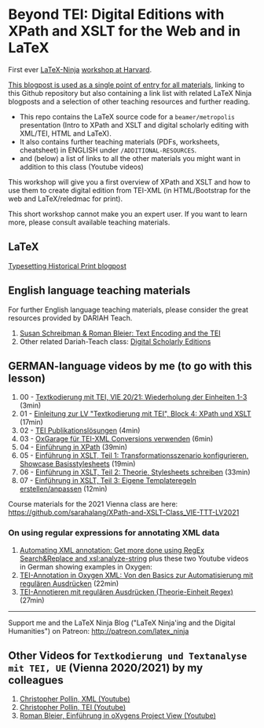 # Beyond TEI: Digital Editions with XPath and XSLT for the Web and in LaTeX
First ever [LaTeX-Ninja](https://latex-ninja.com/) [workshop at Harvard](https://medieval.fas.harvard.edu/event/beyond-tei-digital-editions-xpath-and-xslt-web-and-latex).

[This blogpost is used as a single point of entry for all materials](https://latex-ninja.com/2022/04/17/first-ever-latex-ninja-workshop-at-harvard-beyond-tei-digital-editions-with-xpath-and-xslt-for-the-web-and-in-latex/), linking to this Github repository but also containing a link list with related LaTeX Ninja blogposts and a selection of other teaching resources and further reading.

* This repo contains the LaTeX source code for a `beamer/metropolis` presentation (Intro to XPath and XSLT and digital scholarly editing with XML/TEI, HTML and LaTeX). 
* It also contains further teaching materials (PDFs, worksheets, cheatsheet) in ENGLISH under `/ADDITIONAL-RESOURCES`.
* and (below) a list of links to all the other materials you might want in addition to this class (Youtube videos)

This workshop will give you a first overview of XPath and XSLT and how to use them to create digital edition from TEI-XML (in HTML/Bootstrap for the web and LaTeX/reledmac for print). 

This short workshop cannot make you an expert user. If you want to learn more, please consult available teaching materials.

## LaTeX
[Typesetting Historical Print blogpost](https://latex-ninja.com/2018/11/09/typesetting-historical-print/)

## English language teaching materials 
For further English language teaching materials, please consider the great resources provided by DARIAH Teach.
1. [Susan Schreibman & Roman Bleier: Text Encoding and the TEI](https://teach.dariah.eu/mod/page/view.php?id=197)
2. Other related Dariah-Teach class: [Digital Scholarly Editions](https://teach.dariah.eu/course/view.php?id=32)

## GERMAN-language videos by me (to go with this lesson)
1. 00 - [Textkodierung mit TEI, VIE 20/21: Wiederholung der Einheiten 1-3](https://youtu.be/DLrwNcqtCKo) (3min)
2. 01 - [Einleitung zur LV "Textkodierung mit TEI", Block 4: XPath und XSLT](https://youtu.be/hBGNiKITZxc) (17min)
3. 02 - [TEI Publikationslösungen](https://youtu.be/KrCH8dQm-S0) (4min)
4. 03 - [OxGarage für TEI-XML Conversions verwenden](https://youtu.be/FBSMU8MjYAs) (6min)
5. 04 - [Einführung in XPath](https://youtu.be/3CpzirXFPAg) (39min)
6. 05 - [Einführung in XSLT, Teil 1: Transformationsszenario konfigurieren, Showcase Basisstylesheets](https://youtu.be/caLdolt_lNM) (19min)
7. 06 - [Einführung in XSLT, Teil 2: Theorie, Stylesheets schreiben](https://youtu.be/y2nvVHVq_zg) (33min)
8. 07 - [Einführung in XSLT, Teil 3: Eigene Templateregeln erstellen/anpassen](https://www.youtube.com/watch?v=isiD9rmbPDI&t=6s) (12min)

Course materials for the 2021 Vienna class are here: https://github.com/sarahalang/XPath-and-XSLT-Class_VIE-TTT-LV2021

### On using regular expressions for annotating XML data
1. [Automating XML annotation: Get more done using RegEx Search&Replace and xsl:analyze-string](https://latex-ninja.com/2019/11/24/automating-xml-annotation-get-more-done-using-regex-searchreplace-and-xslanalyze-string/) plus these two Youtube videos in German showing  examples in Oxygen:
2. [TEI-Annotation in Oxygen XML: Von den Basics zur Automatisierung mit regulären Ausdrücken](https://www.youtube.com/watch?v=fnVV9N4kkQ8&t=1085s) (22min)
3. [TEI-Annotieren mit regulären Ausdrücken (Theorie-Einheit Regex)](https://www.youtube.com/watch?v=pj3jdEkSa7g) (27min)
 

----------------------------------------------------
Support me and the LaTeX Ninja Blog ("LaTeX Ninja'ing and the Digital Humanities") on Patreon: http://patreon.com/latex_ninja

## Other Videos for `Textkodierung und Textanalyse mit TEI, UE` (Vienna 2020/2021) by my colleagues 
1. [Christopher Pollin, XML (Youtube)](https://www.youtube.com/watch?v=1ap-zO_bTMs)
2. [Christopher Pollin, TEI (Youtube)](https://www.youtube.com/watch?v=j0VwsoGEfrk&feature=youtu.be)
3. [Roman Bleier, Einführung in oXygens Project View (Youtube)](https://www.youtube.com/watch?v=qqvF2WG8t6A&feature=youtu.be)
